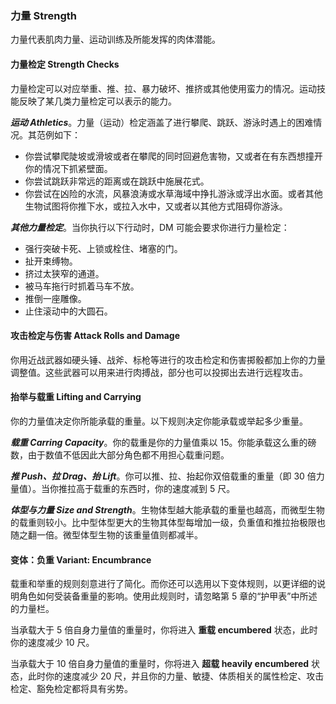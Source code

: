 ### 力量 Strength

力量代表肌肉力量、运动训练及所能发挥的肉体潜能。

#### 力量检定 Strength Checks

力量检定可以对应举重、推、拉、暴力破坏、推挤或其他使用蛮力的情况。运动技能反映了某几类力量检定可以表示的能力。

***运动 Athletics***。力量（运动）检定涵盖了进行攀爬、跳跃、游泳时遇上的困难情况。其范例如下：
- 你尝试攀爬陡坡或滑坡或者在攀爬的同时回避危害物，又或者在有东西想撞开你的情况下抓紧壁面。
- 你尝试跳跃非常远的距离或在跳跃中施展花式。
- 你尝试在凶险的水流，风暴浪涛或水草海域中挣扎游泳或浮出水面。或者其他生物试图将你推下水，或拉入水中，又或者以其他方式阻碍你游泳。

***其他力量检定***。当你执行以下行动时，DM 可能会要求你进行力量检定：
- 强行突破卡死、上锁或栓住、堵塞的门。
- 扯开束缚物。
- 挤过太狭窄的通道。
- 被马车拖行时抓着马车不放。
- 推倒一座雕像。
- 止住滚动中的大圆石。


#### 攻击检定与伤害 Attack Rolls and Damage

你用近战武器如硬头锤、战斧、标枪等进行的攻击检定和伤害掷骰都加上你的力量调整值。这些武器可以用来进行肉搏战，部分也可以投掷出去进行远程攻击。


#### 抬举与载重 Lifting and Carrying

你的力量值决定你所能承载的重量。以下规则决定你能承载或举起多少重量。

***载重 Carring Capacity***。你的载重是你的力量值乘以 15。你能承载这么重的磅数，由于数值不低因此大部分角色都不用担心载重问题。

***推 Push、拉 Drag、抬 Lift***。你可以推、拉、抬起你双倍载重的重量（即 30 倍力量值）。当你推拉高于载重的东西时，你的速度减到 5 尺。

***体型与力量 Size and Strength***。生物体型越大能承载的重量也越高，而微型生物的载重则较小。比中型体型更大的生物其体型每增加一级，负重值和推拉抬极限也随之翻一倍。微型体型生物的该重量值则都减半。

#### 变体：负重 Variant: Encumbrance

载重和举重的规则刻意进行了简化。而你还可以选用以下变体规则，以更详细的说明角色如何受装备重量的影响。使用此规则时，请忽略第 5 章的“护甲表”中所述的力量栏。

当承载大于 5 倍自身力量值的重量时，你将进入 **重载 encumbered** 状态，此时你的速度减少 10 尺。 

当承载大于 10 倍自身力量值的重量时，你将进入 **超载 heavily encumbered** 状态，此时你的速度减少 20 尺，并且你的力量、敏捷、体质相关的属性检定、攻击检定、豁免检定都将具有劣势。

